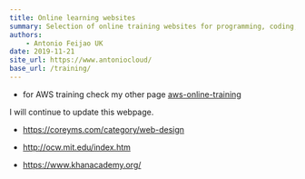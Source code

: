 ```yaml
---
title: Online learning websites
summary: Selection of online training websites for programming, coding, linux, mac, github, math
authors:
    - Antonio Feijao UK
date: 2019-11-21
site_url: https://www.antoniocloud/
base_url: /training/
---
```


- for AWS training check my other page [aws-online-training](aws-online-training)

I will continue to update this webpage.

- <https://coreyms.com/category/web-design>

- <http://ocw.mit.edu/index.htm>

- <https://www.khanacademy.org/>

